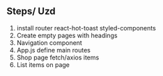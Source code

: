 ## Steps/ Uzd

1. install router react-hot-toast styled-components
2. Create empty pages with headings
3. Navigation component
4. App.js define main routes
5. Shop page fetch/axios items
6. List items on page
